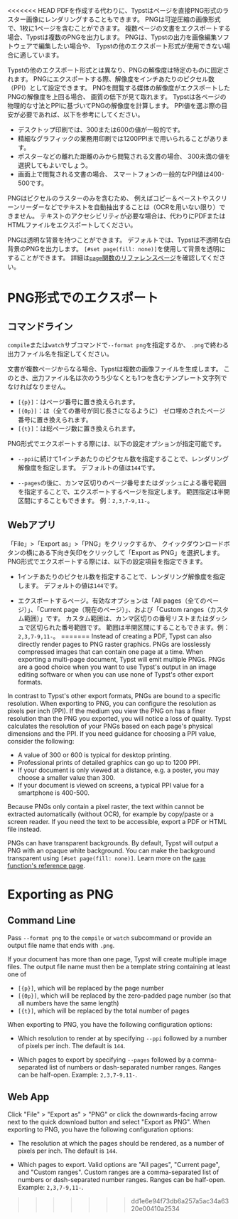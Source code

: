 <<<<<<< HEAD
PDFを作成する代わりに、Typstはページを直接PNG形式のラスター画像にレンダリングすることもできます。
PNGは可逆圧縮の画像形式で、1枚に1ページを含むことができます。
複数ページの文書をエクスポートする場合、Typstは複数のPNGを出力します。
PNGは、Typstの出力を画像編集ソフトウェアで編集したい場合や、
Typstの他のエクスポート形式が使用できない場合に適しています。

Typstの他のエクスポート形式とは異なり、PNGの解像度は特定のものに固定されます。
PNGにエクスポートする際、解像度をインチあたりのピクセル数（PPI）として設定できます。
PNGを閲覧する媒体の解像度がエクスポートしたPNGの解像度を上回る場合、
画質の低下が見て取れます。
Typstは各ページの物理的な寸法とPPIに基づいてPNGの解像度を計算します。
PPI値を選ぶ際の目安が必要であれば、以下を参考にしてください。

- デスクトップ印刷では、300または600の値が一般的です。
- 精細なグラフィックの業務用印刷では1200PPIまで用いられることがあります。
- ポスターなどの離れた距離のみから閲覧される文書の場合、
  300未満の値を選択してもよいでしょう。
- 画面上で閲覧される文書の場合、
  スマートフォンの一般的なPPI値は400-500です。

PNGはピクセルのラスターのみを含むため、
例えばコピー＆ペーストやスクリーンリーダーなどでテキストを自動抽出することは（OCRを用いない限り）できません。
テキストのアクセシビリティが必要な場合は、代わりにPDFまたはHTMLファイルをエクスポートしてください。

PNGは透明な背景を持つことができます。
デフォルトでは、Typstは不透明な白背景のPNGを出力します。
`[#set page(fill: none)]`を使用して背景を透明にすることができます。
詳細は[`page`関数のリファレンスページ]($page.fill)を確認してください。

# PNG形式でのエクスポート
## コマンドライン
`compile`または`watch`サブコマンドで`--format png`を指定するか、
`.png`で終わる出力ファイル名を指定してください。

文書が複数ページからなる場合、Typstは複数の画像ファイルを生成します。
このとき、出力ファイル名は次のうち少なくとも1つを含むテンプレート文字列でなければなりません。
- `[{p}]`：はページ番号に置き換えられます。
- `[{0p}]`：は（全ての番号が同じ長さになるように）
  ゼロ埋めされたページ番号に置き換えられます。
- `[{t}]`：は総ページ数に置き換えられます。

PNG形式でエクスポートする際には、以下の設定オプションが指定可能です。

- `--ppi`に続けて1インチあたりのピクセル数を指定することで、レンダリング解像度を指定します。
  デフォルトの値は`144`です。

- `--pages`の後に、カンマ区切りのページ番号またはダッシュによる番号範囲を指定することで、エクスポートするページを指定します。
  範囲指定は半開区間にすることもできます。
  例：`2,3,7-9,11-`。

## Webアプリ
「File」>「Export as」>「PNG」をクリックするか、
クイックダウンロードボタンの横にある下向き矢印をクリックして「Export as PNG」を選択します。
PNG形式でエクスポートする際には、以下の設定項目を指定できます。

- 1インチあたりのピクセル数を指定することで、レンダリング解像度を指定します。
  デフォルトの値は`144`です。

- エクスポートするページ。有効なオプションは「All pages（全てのページ）」、「Current page（現在のページ）」、および「Custom ranges（カスタム範囲）」です。
  カスタム範囲は、カンマ区切りの番号リストまたはダッシュで区切られた番号範囲です。
  範囲は半開区間にすることもできます。例：`2,3,7-9,11-`。
=======
Instead of creating a PDF, Typst can also directly render pages to PNG raster
graphics. PNGs are losslessly compressed images that can contain one page at a
time. When exporting a multi-page document, Typst will emit multiple PNGs. PNGs
are a good choice when you want to use Typst's output in an image editing
software or when you can use none of Typst's other export formats.

In contrast to Typst's other export formats, PNGs are bound to a specific
resolution. When exporting to PNG, you can configure the resolution as pixels
per inch (PPI). If the medium you view the PNG on has a finer resolution than
the PNG you exported, you will notice a loss of quality. Typst calculates the
resolution of your PNGs based on each page's physical dimensions and the PPI. If
you need guidance for choosing a PPI value, consider the following:

- A value of 300 or 600 is typical for desktop printing.
- Professional prints of detailed graphics can go up to 1200 PPI.
- If your document is only viewed at a distance, e.g. a poster, you may choose a
  smaller value than 300.
- If your document is viewed on screens, a typical PPI value for a smartphone is
  400-500.

Because PNGs only contain a pixel raster, the text within cannot be extracted
automatically (without OCR), for example by copy/paste or a screen reader. If
you need the text to be accessible, export a PDF or HTML file instead.

PNGs can have transparent backgrounds. By default, Typst will output a PNG with
an opaque white background. You can make the background transparent using
`[#set page(fill: none)]`. Learn more on the
[`page` function's reference page]($page.fill).

# Exporting as PNG
## Command Line
Pass `--format png` to the `compile` or `watch` subcommand or provide an output
file name that ends with `.png`.

If your document has more than one page, Typst will create multiple image files.
The output file name must then be a template string containing at least one of
- `[{p}]`, which will be replaced by the page number
- `[{0p}]`, which will be replaced by the zero-padded page number (so that all
  numbers have the same length)
- `[{t}]`, which will be replaced by the total number of pages

When exporting to PNG, you have the following configuration options:

- Which resolution to render at by specifying `--ppi` followed by a number of
  pixels per inch. The default is `144`.

- Which pages to export by specifying `--pages` followed by a comma-separated
  list of numbers or dash-separated number ranges. Ranges can be half-open.
  Example: `2,3,7-9,11-`.

## Web App
Click "File" > "Export as" > "PNG" or click the downwards-facing arrow next to
the quick download button and select "Export as PNG". When exporting to PNG, you
have the following configuration options:

- The resolution at which the pages should be rendered, as a number of pixels
  per inch. The default is `144`.

- Which pages to export. Valid options are "All pages", "Current page", and
  "Custom ranges". Custom ranges are a comma-separated list of numbers or
  dash-separated number ranges. Ranges can be half-open. Example: `2,3,7-9,11-`.
>>>>>>> dd1e6e94f73db6a257a5ac34a6320e00410a2534
